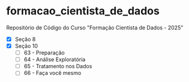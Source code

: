 # formacao_cientista_de_dados
Repositório de Código do Curso "Formação Cientista de Dados - 2025"

- [x] Seção 8
- [x] Seção 10
  - [ ] 63 - Preparação 
  - [ ] 64 - Análise Exploratória
  - [ ] 65 - Tratamento nos Dados
  - [ ] 66 - Faça você mesmo